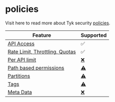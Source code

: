 # policies

Visit here to read more about Tyk security [policies](https://tyk.io/getting-started/key-concepts/what-is-a-security-policy/).


| Feature  | Supported |
| ----------- | --------- |
| [API Access](./policies/api_access.md) | ✅ |
| [Rate Limit, Throttling, Quotas](./policies/ratelimit.md) | ✅ |
| [Per API limit](./policies/per_api_limit.md) | [❌](# "Not yet supported") |
| [Path based permissions](./policies/path_based_permissions.md) | [⚠️](# "Requires testing") |
| [Partitions](./policies/partitions.md) | [⚠️](# "Requires testing") |
| [Tags](./policies/tags.md) | [⚠️](# "Requires testing") |
| [Meta Data](./policies/meta_data.md) | [❌](# "Not yet supported") |